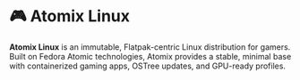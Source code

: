 # 🎮 Atomix Linux

**Atomix Linux** is an immutable, Flatpak-centric Linux distribution for gamers. Built on Fedora Atomic technologies, Atomix provides a stable, minimal base with containerized gaming apps, OSTree updates, and GPU-ready profiles.
